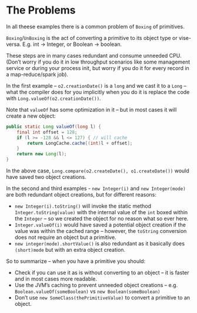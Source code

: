 # The Problems

In all theese  examples there is a common problem of `Boxing` of primitives.

`Boxing`/`UnBoxing` is the act of converting a primitive to its object type or vise-versa. E.g. int -> Integer, or Boolean -> boolean.

These steps are in many cases redundant and consume unneeded CPU. (Don’t worry if you do it in low throughput scenarios like some management service or during your process init, but worry if you do it for every record in a map-reduce/spark job).

In the first example – `o2.creationDate()` is a `long` and we cast it to a `Long` – what the compiler does for you implicitly when you do it is replace the code with `Long.valueOf(o2.creationDate())`.

Note that `valueOf` has some optimization in it – but in most cases it will create a new object:

```java
public static Long valueOf(long l) {
    final int offset = 128;
    if (l >= -128 && l <= 127) { // will cache
        return LongCache.cache[(int)l + offset];
    }
    return new Long(l);
}
```

In the above case, `Long.compare(o2.createDate(), o1.createDate())` would have saved two object creations.

In the second and third examples - `new Integer(i)` and `new Integer(mode)` are both redundant object creations, but for different reasons:

- `new Integer(i).toString()` will invoke the static method `Integer.toString(value)` with the internal value of the `int` boxed within the `Integer` – so we created the object for no reason what so ever here.
- `Integer.valueOf(i)` would have saved a potential object creation if the value was within the cached range – however, the `toString` conversion does not require an object but a primitive.
- `new integer(mode).shortValue()` is also redundant as it basically does `(short)mode` but with an extra object creation.

So to summarize – when you have a primitive you should:

- Check if you can use it as is without converting to an object – it is faster and in most cases more readable.
- Use the JVM’s caching to prevent unneeded object creations – e.g. `Boolean.valueOf(someBoolean)` vs `new Boolean(someBoolean)`
- Don’t use `new SomeClass(thePrimitiveValue)` to convert a primitive to an object.
